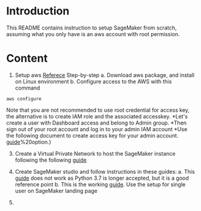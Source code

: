 # Introduction
This README contains instruction to setup SageMaker from scratch, assuming what you only have is an aws account with root permission.

# Content
1. Setup aws
[Referece](https://www.freecodecamp.org/news/aws-cli-tutorial-install-configure-understand-resource-environment/)
Step-by-step
a. Download aws package, and install on Linux environment
b. Configure access to the AWS with this command
```
aws configure
```
Note that you are not recommended to use root credential for access key, the alternative is to create IAM role and the associated accesskey.
*Let's create a user with Dashboard access and belong to Admin group.
*Then sign out of your root account and log in to your admin IAM account
*Use the following document to create access key for your admin account.
[guide](https://www.msp360.com/resources/blog/how-to-find-your-aws-access-key-id-and-secret-access-key/#:~:text=1%20Go%20to%20Amazon%20Web,and%20Secret%20Access%20Key)%20option.)

3. Create a Virtual Private Network to host the SageMaker instance following the following [guide](https://docs.aws.amazon.com/vpc/latest/userguide/vpc-example-dev-test.html) 

4. Create SageMaker studio and follow instructions in these guides:
a. This [guide](https://aws.amazon.com/tutorials/machine-learning-tutorial-deploy-model-to-real-time-inference-endpoint/) does not work as Python 3.7 is longer accepted, but it is a good reference point
b. This is the working [guide](https://docs.aws.amazon.com/sagemaker/latest/dg/onboard-quick-start.html#onboard-quick-start-defaults). Use the setup for single user on SageMaker landing page
5. 
